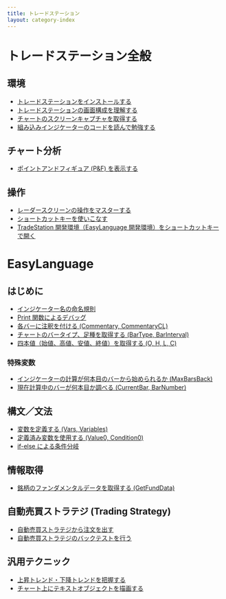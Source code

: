 ```yaml
---
title: トレードステーション
layout: category-index
---
```


トレードステーション全般
====

環境
----
* [トレードステーションをインストールする](env/install.html)
* [トレードステーションの画面構成を理解する](env/structure.html)
* [チャートのスクリーンキャプチャを取得する](env/capture.html)
* [組み込みインジケーターのコードを読んで勉強する](env/builtin-indicator.html)

チャート分析
----
* [ポイントアンドフィギュア (P&F) を表示する](chart/point-and-figure.html)

操作
----
* [レーダースクリーンの操作をマスターする](ui/radar.html)
* [ショートカットキーを使いこなす](env/shortcut-key.html)
* [TradeStation 開発環境（EasyLanguage 開発環境）をショートカットキーで開く](env/shortcut-dev.html)


EasyLanguage
====

はじめに
----
* [インジケーター名の命名規則](naming.html)
* [Print 関数によるデバッグ](io/print.html)
* [各バーに注釈を付ける (Commentary, CommentaryCL)](chart/commentary.html)
* [チャートのバータイプ、足種を取得する (BarType, BarInterval)](chart/bar-type.html)
* [四本値（始値、高値、安値、終値）を取得する (O, H, L, C)](ohlc.html)

### 特殊変数
* [インジケーターの計算が何本目のバーから始められるか (MaxBarsBack)](basic/max-bars-back.html)
* [現在計算中のバーが何本目か調べる (CurrentBar, BarNumber)](basic/current-bar.html)

構文／文法
----
* [変数を定義する (Vars, Variables)](syntax/vars.html)
* [定義済み変数を使用する (Value0, Condition0)](syntax/pre-declared-vars.html)
* [if-else による条件分岐](syntax/if-else.html)

情報取得
----
* [銘柄のファンダメンタルデータを取得する (GetFundData)](info/get-fund-data.html)

自動売買ストラテジ (Trading Strategy)
----
* [自動売買ストラテジから注文を出す](strategy/order.html)
* [自動売買ストラテジのバックテストを行う](strategy/backtest.html)

汎用テクニック
----
* [上昇トレンド・下降トレンドを把握する](general/grasp-trend.html)
* [チャート上にテキストオブジェクトを描画する](draw/text.html)

